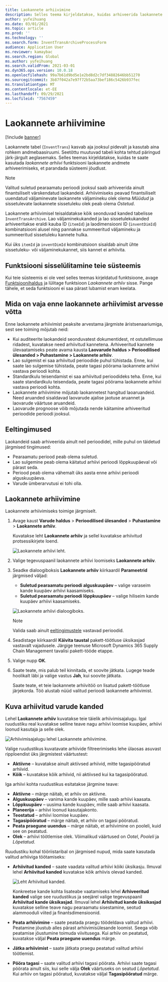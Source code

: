 ```yaml
---
title: Laokannete arhiivimine
description: Selles teema kirjeldatakse, kuidas arhiveerida laokannete andmeid süsteemi jõudluse parandamiseks.
author: yufeihuang
ms.date: 03/01/2021
ms.topic: article
ms.prod: ''
ms.technology: ''
ms.search.form: InventTransArchiveProcessForm
audience: Application User
ms.reviewer: kamaybac
ms.search.region: Global
ms.author: yufeihuang
ms.search.validFrom: 2021-03-01
ms.dyn365.ops.version: 10.0.18
ms.openlocfilehash: 99a7b61d9bd5e1e2bd8d2c7df34882646bb51270
ms.sourcegitcommit: 3b87f042a7e97f72b5aa73bef186c5426b937fec
ms.translationtype: MT
ms.contentlocale: et-EE
ms.lasthandoff: 09/29/2021
ms.locfileid: "7567459"
---
```

# <a name="archive-inventory-transactions"></a>Laokannete arhiivimine

[!include [banner](../../includes/banner.md)]

Laokannete tabel (`InventTrans`) kasvab aja jooksul pidevalt ja kasutab aina rohkem andmebaasiruumi. Seetõttu muutuvad tabeli kohta tehtud päringud järk-järgult aeglasemaks. Selles teemas kirjeldatakse, kuidas te saate kasutada *laokannete arhiivi* funktsiooni laokannete andmete arhiveerimiseks, et parandada süsteemi jõudlust.

> [!NOTE]
> Valitud suletud pearaamatu perioodi jooksul saab arhiveerida ainult finantsiliselt värskendatud laokandeid. Arhiivimiseks peavad finantsiliselt uuendatud väljaminevate laokannete väljamineku olek olema *Müüdud* ja sissetulevate laokannete sissetuleku olek peab olema *Ostetud*.

Laokannete arhiivimisel teisaldatakse kõik seonduvad kanded tabelisse `InventTransArchive`. Lao väljaminekukanded ja lao sissetulekukanded arhiveeritakse eraldi kauba ID (`itemId`) ja laodimensiooni ID (`inventDimId`) kombinatsiooni alusel ning pannakse summeeritud väljamineku ja summeeritud sissetuleku kannete hulka.

Kui üks `itemId` ja `inventDimId` kombinatsioon sisaldab ainult ühte sissetuleku- või väljaminekukannet, siis kannet ei arhiivita.

## <a name="turn-on-the-feature-in-your-system"></a>Funktsiooni sisselülitamine teie süsteemis

Kui teie süsteemis ei ole veel selles teemas kirjeldatud funktsioone, avage [Funktsioonihaldus](../../fin-ops-core/fin-ops/get-started/feature-management/feature-management-overview.md) ja lülitage funktsioon *Laokannete arhiiv* sisse. Pange tähele, et seda funktsiooni ei saa pärast lubamist enam keelata.

## <a name="things-to-consider-before-you-archive-inventory-transactions"></a>Mida on vaja enne laokannete arhiivimist arvesse võtta

Enne laokannete arhiivimist peaksite arvestama järgmiste äristsenaariumiga, sest see toiming mõjutab neid:

- Kui auditeerite laokandeid seonduvatest dokumentidest, nt ostutellimuse ridadest, kuvatakse need arhiivitud kannetena. Arhiveeritud kannete ülevaatamiseks peate avama kausta **Laovarude haldus \> Perioodilised ülesanded \> Puhastamine \> Laokannete arhiiv**.
- Lao sulgemist ei saa arhiivitud perioodide puhul tühistada. Enne, kui saate lao sulgemise tühistada, peate tagasi pöörama laokannete arhiivi vastava perioodi kohta.
- Standardkulu teisendamist ei saa arhiivitud perioodideks teha. Enne, kui saate standardkulu teisendada, peate tagasi pöörama laokannete arhiivi vastava perioodi kohta.
- Laokannete arhiivimine mõjutab laokannetest hangitud laoaruandeid. Need aruanded sisaldavad laovarude ajalise jaotuse aruannet ja laovarude väärtuse aruandeid.
- Laovarude prognoose võib mõjutada nende käitamine arhiveeritud perioodide perioodi jooksul.

## <a name="prerequisites"></a>Eeltingimused

Laokandeid saab arhiveerida ainult neil perioodidel, mille puhul on täidetud järgmised tingimused:

- Pearaamatu periood peab olema suletud.
- Lao sulgemine peab olema käitatud arhiivi perioodi lõppkuupäeval või pärast seda.
- Periood peab olema vähemalt üks aasta enne arhiivi perioodi alguskuupäeva.
- Varude ümberarvutusi ei tohi olla.

## <a name="archive-inventory-transactions"></a>Laokannete arhiivimine

Laokannete arhiivimiseks toimige järgmiselt.

1. Avage kaust **Varude haldus** \> **Perioodilised ülesanded** \> **Puhastamine** \> **Laokannete arhiiv**.

    Kuvatakse leht **Laokannete arhiiv** ja sellel kuvatakse arhiivitud protsessikirjete loend.

    ![Laokannete arhiivi leht.](media/archive-inventory-empty.png "Laokannete arhiivi leht")

1. Valige tegevuspaanil laokannete arhiivi loomiseks **Laokannete arhiiv**.
1. Seadke dialoogiboksis **Laokannete arhiiv** kiirkaardil **Parameetrid** järgmised väljad:

    - **Suletud pearaamatu perioodi alguskuupäev** – valige varaseim kande kuupäev arhiivi kaasamiseks.
    - **Suletud pearaamatu perioodi lõppkuupäev** – valige hiliseim kande kuupäev arhiivi kaasamiseks.

    ![Laokannete arhiivi dialoogiboks.](media/archive-inventory-dates.png "Laokannete arhiivi dialoogiboks")

    > [!NOTE]
    > Valida saab ainult [eeltingimustele](#prerequisites) vastavad perioodid.

1. Seadistage kiirkaardil **Käivita taustal** pakett-töötluse üksikasjad vastavalt vajadusele. Järgige teenuse Microsoft Dynamics 365 Supply Chain Management tavalisi pakett-tööde etappe.
1. Valige nupp **OK**.
1. Saate teate, mis palub teil kinnitada, et soovite jätkata. Lugege teade hoolikalt läbi ja valige vastus **Jah**, kui soovite jätkata.

    Saate teate, et teie laokannete arhiivitöö on lisatud pakett-töötluse järjekorda. Töö alustab nüüd valitud perioodi laokannete arhiivimist.

## <a name="view-archived-inventory-transactions"></a>Kuva arhiivitud varude kanded

Lehel **Laokannete arhiiv** kuvatakse teie täielik arhiivimisajalugu. Igal ruudustiku real kuvatakse selline teave nagu arhiivi loomise kuupäev, arhiivi loonud kasutaja ja selle olek.

![Arhiivimisajalugu lehel Laokannete arhiivimine.](media/archive-inventory-full.png "Arhiivimisajalugu lehel Laokannete arhiivimine")

Valige ruudustikus kuvatavate arhiivide filtreerimiseks lehe ülaosas asuvast ripploendist üks järgmistest väärtustest:

- **Aktiivne** – kuvatakse ainult aktiivsed arhiivid, mitte tagasipööratud arhiivid.
- **Kõik** – kuvatakse kõik arhiivid, nii aktiivsed kui ka tagasipööratud.

Iga arhiivi kohta ruudustikus esitatakse järgmine teave:

- **Aktiivne** – märge näitab, et arhiiv on aktiivne.
- **Alguskuupäev** – vanima kande kuupäev, mille saab arhiivi kaasata.
- **Lõppkuupäev** – uusima kande kuupäev, mille saab arhiivi kaasata.
- **Planeerija** – arhiivi loonud kasutajakonto.
- **Teostatud** – arhiivi loomise kuupäev.
- **Tagasipööratud** – märge näitab, et arhiiv on tagasi pööratud.
- **Peata praegune uuendus** – märge näitab, et arhiivimine on pooleli, kuid see on peatatud.
- **Olek** – arhiivi töötlemise olek. Võimalikud väärtused on *Ootel*, *Pooleli* ja *Lõpetatud*.

Ruudustiku kohal tööriistaribal on järgmised nupud, mida saate kasutada valitud arhiiviga töötamiseks:

- **Arhiivitud kanded** – saate vaadata valitud arhiivi kõiki üksikasju. Ilmuval lehel **Arhiivitud kanded** kuvatakse kõik arhiivis olevad kanded.

    ![Leht Arhiivitud kanded.](media/archive-inventory-transactions.png "Leht Arhiivitud kanded")

    Konkreetse kande kohta lisateabe vaatamiseks lehel **Arhiveeritud kanded** valige see ruudustikus ja seejärel valige tegevuspaanil **Arhiivitud kande üksikasjad**. Ilmuval lehel **Arhiivitud kande üksikasjad** kuvatakse selline teave nagu pearaamatu sisestamine, seotud alammooduli viited ja finantsdimensioonid.

- **Peata arhiivimine** – saate peatada praegu töödeldava valitud arhiivi. Peatamine jõustub alles pärast arhiivimisülesande loomist. Seega võib peatamise jõustumine toimuda viivitusega. Kui arhiiv on peatatud, kuvatakse väljal **Peata praegune uuendus** märge.
- **Jätka arhiivimist** – saate jätkata praegu peatatud valitud arhiivi töötlemist.
- **Pööra tagasi** – saate valitud arhiivi tagasi pöörata. Arhiivi saate tagasi pöörata ainult siis, kui selle välja **Olek** väärtuseks on seatud *Lõpetatud*. Kui arhiiv on tagasi pööratud, kuvatakse väljal **Tagasipööratud** märge.
